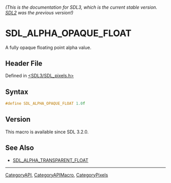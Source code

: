 ###### (This is the documentation for SDL3, which is the current stable version. [SDL2](https://wiki.libsdl.org/SDL2/) was the previous version!)
# SDL_ALPHA_OPAQUE_FLOAT

A fully opaque floating point alpha value.

## Header File

Defined in [<SDL3/SDL_pixels.h>](https://github.com/libsdl-org/SDL/blob/main/include/SDL3/SDL_pixels.h)

## Syntax

```c
#define SDL_ALPHA_OPAQUE_FLOAT 1.0f
```

## Version

This macro is available since SDL 3.2.0.

## See Also

- [SDL_ALPHA_TRANSPARENT_FLOAT](SDL_ALPHA_TRANSPARENT_FLOAT)

----
[CategoryAPI](CategoryAPI), [CategoryAPIMacro](CategoryAPIMacro), [CategoryPixels](CategoryPixels)

